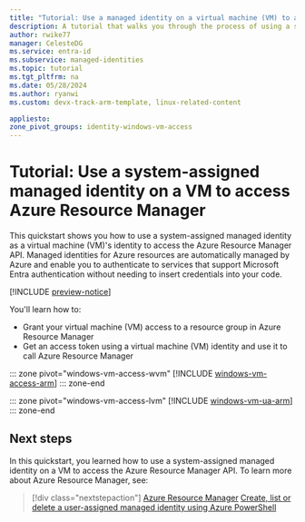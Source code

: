 ```yaml
---
title: "Tutorial: Use a managed identity on a virtual machine (VM) to access Azure Resource Manager"
description: A tutorial that walks you through the process of using a system-assigned managed identity on a virtual machine (VM) to access Azure Resource Manager.
author: rwike77
manager: CelesteDG
ms.service: entra-id
ms.subservice: managed-identities
ms.topic: tutorial
ms.tgt_pltfrm: na
ms.date: 05/28/2024
ms.author: ryanwi
ms.custom: devx-track-arm-template, linux-related-content

appliesto:
zone_pivot_groups: identity-windows-vm-access
---
```


# Tutorial: Use a system-assigned managed identity on a VM to access Azure Resource Manager

This quickstart shows you how to use a system-assigned managed identity as a virtual machine (VM)'s identity to access the Azure Resource Manager API. Managed identities for Azure resources are automatically managed by Azure and enable you to authenticate to services that support Microsoft Entra authentication without needing to insert credentials into your code. 

[!INCLUDE [preview-notice](~/includes/entra-msi-preview-notice.md)]

You'll learn how to:

- Grant your virtual machine (VM) access to a resource group in Azure Resource Manager 
- Get an access token using a virtual machine (VM) identity and use it to call Azure Resource Manager

::: zone pivot="windows-vm-access-wvm" 
[!INCLUDE [windows-vm-access-arm](includes/tutorial-windows-vm-access-arm.md)]
::: zone-end

::: zone pivot="windows-vm-access-lvm" 
[!INCLUDE [windows-vm-ua-arm](includes/tutorial-linux-vm-access-arm.md)] 
::: zone-end

## Next steps

In this quickstart, you learned how to use a system-assigned managed identity on a VM to access the Azure Resource Manager API.  To learn more about Azure Resource Manager, see:

> [!div class="nextstepaction"]
> [Azure Resource Manager](/azure/azure-resource-manager/management/overview)
> [Create, list or delete a user-assigned managed identity using Azure PowerShell](./how-manage-user-assigned-managed-identities.md?pivots=identity-mi-methods-powershell)
